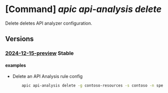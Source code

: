 # [Command] _apic api-analysis delete_

Delete deletes API analyzer configuration.

## Versions

### [2024-12-15-preview](/Resources/mgmt-plane/L3N1YnNjcmlwdGlvbnMve30vcmVzb3VyY2Vncm91cHMve30vcHJvdmlkZXJzL21pY3Jvc29mdC5hcGljZW50ZXIvc2VydmljZXMve30vd29ya3NwYWNlcy97fS9hbmFseXplcmNvbmZpZ3Mve30=/2024-12-15-preview.xml) **Stable**

<!-- mgmt-plane /subscriptions/{}/resourcegroups/{}/providers/microsoft.apicenter/services/{}/workspaces/{}/analyzerconfigs/{} 2024-12-15-preview -->

#### examples

- Delete an API Analysis rule config
    ```bash
        apic api-analysis delete -g contoso-resources -s contoso -n spectral-openapi
    ```
